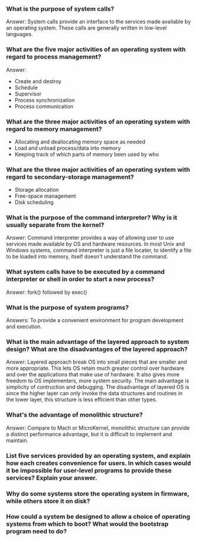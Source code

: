 ### What is the purpose of system calls?
Answer: System calls provide an interface to the services made available by an operating system. These calls are generally written in low-level languages.

### What are the five major activities of an operating system with regard to process management?
Answer:
* Create and destroy
* Schedule
* Supervisor
* Process synchronization
* Process communication

### What are the three major activities of an operating system with regard to memory management?
* Allocating and deallocating memory space as needed
* Load and unload process/data into memory
* Keeping track of which parts of memory been used by who

### What are the three major activities of an operating system with regard to secondary-storage management?
* Storage allocation
* Free-space management
* Disk scheduling

### What is the purpose of the command interpreter? Why is it usually separate from the kernel?
Answer: Command interpreter provides a way of allowing user to use services made available by OS and hardware resources. In most Unix and Windows systems, command interpreter is just a file locater, to identify a file to be loaded into memory, itself doesn't understand the command.

### What system calls have to be executed by a command interpreter or shell in order to start a new process?
Answer: fork() followed by exec()

### What is the purpose of system programs?
Answers: To provide a convenient environment for program development and execution.

### What is the main advantage of the layered approach to system design? What are the disadvantages of the layered approach?
Answer: Layered approach break OS into small pieces that are smaller and more appropriate. This lets OS retain much greater control over hardware and over the applications that make use of hardware. It also gives more freedom to OS implementers, more system security. The main advantage is simplicity of contruction and debugging. The disadvantage of layered OS is since the higher layer can only invoke the data structures and routines in the lower layer, this structure is less efficient than other types.

### What's the advantage of monolithic structure?
Answer: Compare to Mach or MicroKernel, monolithic structure can provide a distinct performance advantage, but it is difficult to implement and maintain.

### List five services provided by an operating system, and explain how each creates convenience for users. In which cases would it be impossible for user-level programs to provide these services? Explain your answer.

### Why do some systems store the operating system in firmware, while others store it on disk?

### How could a system be designed to allow a choice of operating systems from which to boot? What would the bootstrap program need to do?